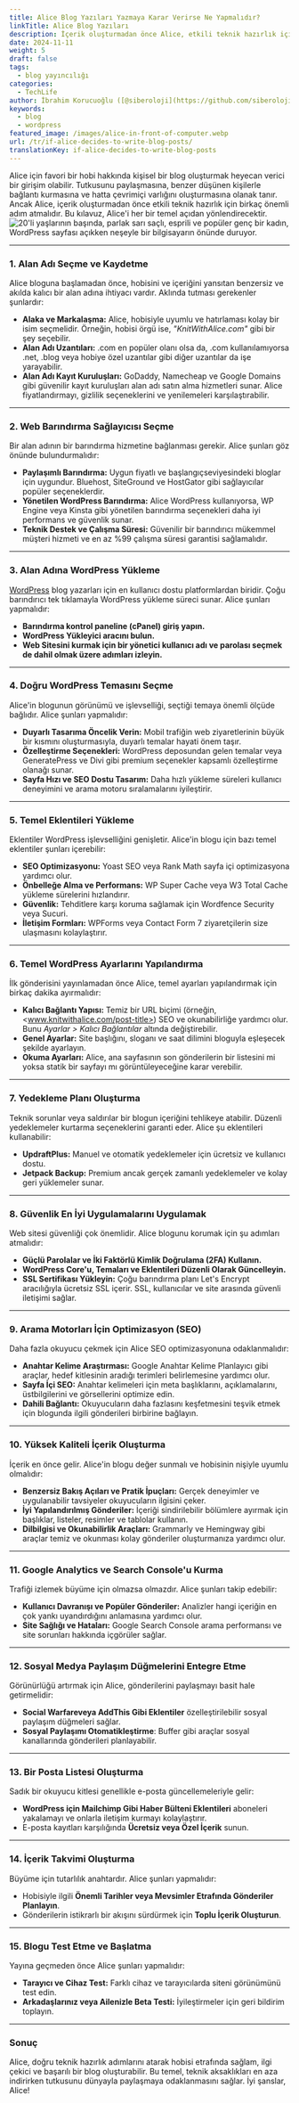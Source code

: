 ```yaml
---
title: Alice Blog Yazıları Yazmaya Karar Verirse Ne Yapmalıdır?
linkTitle: Alice Blog Yazıları
description: İçerik oluşturmadan önce Alice, etkili teknik hazırlık için birkaç önemli adım atmalıdır. Bu kılavuz Alice'i her bir temel nokta açısından yönlendirecektir.
date: 2024-11-11
weight: 5
draft: false
tags:
  - blog yayıncılığı
categories:
  - TechLife
author: İbrahim Korucuoğlu ([@siberoloji](https://github.com/siberoloji))
keywords:
  - blog
  - wordpress
featured_image: /images/alice-in-front-of-computer.webp
url: /tr/if-alice-decides-to-write-blog-posts/
translationKey: if-alice-decides-to-write-blog-posts
---
```

Alice için favori bir hobi hakkında kişisel bir blog oluşturmak heyecan verici bir girişim olabilir. Tutkusunu paylaşmasına, benzer düşünen kişilerle bağlantı kurmasına ve hatta çevrimiçi varlığını oluşturmasına olanak tanır. Ancak Alice, içerik oluşturmadan önce etkili teknik hazırlık için birkaç önemli adım atmalıdır. Bu kılavuz, Alice'i her bir temel açıdan yönlendirecektir.
![20'li yaşlarının başında, parlak sarı saçlı, esprili ve popüler genç bir kadın, WordPress sayfası açıkken neşeyle bir bilgisayarın önünde duruyor.](/images/alice-in-front-of-computer.webp)

---

### **1. Alan Adı Seçme ve Kaydetme**

Alice bloguna başlamadan önce, hobisini ve içeriğini yansıtan benzersiz ve akılda kalıcı bir alan adına ihtiyacı vardır. Aklında tutması gerekenler şunlardır:

- **Alaka ve Markalaşma:** Alice, hobisiyle uyumlu ve hatırlaması kolay bir isim seçmelidir. Örneğin, hobisi örgü ise, *"KnitWithAlice.com"* gibi bir şey seçebilir.
- **Alan Adı Uzantıları:** .com en popüler olanı olsa da, .com kullanılamıyorsa .net, .blog veya hobiye özel uzantılar gibi diğer uzantılar da işe yarayabilir.
- **Alan Adı Kayıt Kuruluşları:** GoDaddy, Namecheap ve Google Domains gibi güvenilir kayıt kuruluşları alan adı satın alma hizmetleri sunar. Alice fiyatlandırmayı, gizlilik seçeneklerini ve yenilemeleri karşılaştırabilir.

---

### **2. Web Barındırma Sağlayıcısı Seçme**

Bir alan adının bir barındırma hizmetine bağlanması gerekir. Alice şunları göz önünde bulundurmalıdır:

- **Paylaşımlı Barındırma:** Uygun fiyatlı ve başlangıç ​​seviyesindeki bloglar için uygundur. Bluehost, SiteGround ve HostGator gibi sağlayıcılar popüler seçeneklerdir.
- **Yönetilen WordPress Barındırma:** Alice WordPress kullanıyorsa, WP Engine veya Kinsta gibi yönetilen barındırma seçenekleri daha iyi performans ve güvenlik sunar.
- **Teknik Destek ve Çalışma Süresi:** Güvenilir bir barındırıcı mükemmel müşteri hizmeti ve en az %99 çalışma süresi garantisi sağlamalıdır.

---

### **3. Alan Adına WordPress Yükleme**

[WordPress](/started-wordpress-beginner-guide-hobby-bloggers/) blog yazarları için en kullanıcı dostu platformlardan biridir. Çoğu barındırıcı tek tıklamayla WordPress yükleme süreci sunar. Alice şunları yapmalıdır:

- **Barındırma kontrol paneline (cPanel) giriş yapın.**
- **WordPress Yükleyici aracını bulun.**
- **Web Sitesini kurmak için bir yönetici kullanıcı adı ve parolası seçmek de dahil olmak üzere adımları izleyin.**

---

### **4. Doğru WordPress Temasını Seçme**

Alice'in blogunun görünümü ve işlevselliği, seçtiği temaya önemli ölçüde bağlıdır. Alice şunları yapmalıdır:

- **Duyarlı Tasarıma Öncelik Verin:** Mobil trafiğin web ziyaretlerinin büyük bir kısmını oluşturmasıyla, duyarlı temalar hayati önem taşır.
- **Özelleştirme Seçenekleri:** WordPress deposundan gelen temalar veya GeneratePress ve Divi gibi premium seçenekler kapsamlı özelleştirme olanağı sunar.
- **Sayfa Hızı ve SEO Dostu Tasarım:** Daha hızlı yükleme süreleri kullanıcı deneyimini ve arama motoru sıralamalarını iyileştirir.

---

### **5. Temel Eklentileri Yükleme**

Eklentiler WordPress işlevselliğini genişletir. Alice'in blogu için bazı temel eklentiler şunları içerebilir:

- **SEO Optimizasyonu:** Yoast SEO veya Rank Math sayfa içi optimizasyona yardımcı olur.
- **Önbelleğe Alma ve Performans:** WP Super Cache veya W3 Total Cache yükleme sürelerini hızlandırır.
- **Güvenlik:** Tehditlere karşı koruma sağlamak için Wordfence Security veya Sucuri. 
- **İletişim Formları:** WPForms veya Contact Form 7 ziyaretçilerin size ulaşmasını kolaylaştırır.

---

### **6. Temel WordPress Ayarlarını Yapılandırma**

İlk gönderisini yayınlamadan önce Alice, temel ayarları yapılandırmak için birkaç dakika ayırmalıdır:

- **Kalıcı Bağlantı Yapısı:** Temiz bir URL biçimi (örneğin, <www.knitwithalice.com/post-title>) SEO ve okunabilirliğe yardımcı olur. Bunu *Ayarlar > Kalıcı Bağlantılar* altında değiştirebilir.
- **Genel Ayarlar:** Site başlığını, sloganı ve saat dilimini bloguyla eşleşecek şekilde ayarlayın.
- **Okuma Ayarları:** Alice, ana sayfasının son gönderilerin bir listesini mi yoksa statik bir sayfayı mı görüntüleyeceğine karar verebilir.

---

### **7. Yedekleme Planı Oluşturma**

Teknik sorunlar veya saldırılar bir blogun içeriğini tehlikeye atabilir. Düzenli yedeklemeler kurtarma seçeneklerini garanti eder. Alice şu eklentileri kullanabilir:

- **UpdraftPlus:** Manuel ve otomatik yedeklemeler için ücretsiz ve kullanıcı dostu.
- **Jetpack Backup:** Premium ancak gerçek zamanlı yedeklemeler ve kolay geri yüklemeler sunar.

---

### **8. Güvenlik En İyi Uygulamalarını Uygulamak**

Web sitesi güvenliği çok önemlidir. Alice blogunu korumak için şu adımları atmalıdır:

- **Güçlü Parolalar ve İki Faktörlü Kimlik Doğrulama (2FA) Kullanın.**
- **WordPress Core'u, Temaları ve Eklentileri Düzenli Olarak Güncelleyin.**
- **SSL Sertifikası Yükleyin:** Çoğu barındırma planı Let's Encrypt aracılığıyla ücretsiz SSL içerir. SSL, kullanıcılar ve site arasında güvenli iletişimi sağlar.

---

### **9. Arama Motorları İçin Optimizasyon (SEO)**

Daha fazla okuyucu çekmek için Alice SEO optimizasyonuna odaklanmalıdır:

- **Anahtar Kelime Araştırması:** Google Anahtar Kelime Planlayıcı gibi araçlar, hedef kitlesinin aradığı terimleri belirlemesine yardımcı olur. 
- **Sayfa İçi SEO:** Anahtar kelimeleri için meta başlıklarını, açıklamalarını, üstbilgilerini ve görsellerini optimize edin.
- **Dahili Bağlantı:** Okuyucuların daha fazlasını keşfetmesini teşvik etmek için blogunda ilgili gönderileri birbirine bağlayın.

---

### **10. Yüksek Kaliteli İçerik Oluşturma**

İçerik en önce gelir. Alice'in blogu değer sunmalı ve hobisinin nişiyle uyumlu olmalıdır:

- **Benzersiz Bakış Açıları ve Pratik İpuçları:** Gerçek deneyimler ve uygulanabilir tavsiyeler okuyucuların ilgisini çeker.
- **İyi Yapılandırılmış Gönderiler:** İçeriği sindirilebilir bölümlere ayırmak için başlıklar, listeler, resimler ve tablolar kullanın.
- **Dilbilgisi ve Okunabilirlik Araçları:** Grammarly ve Hemingway gibi araçlar temiz ve okunması kolay gönderiler oluşturmanıza yardımcı olur.

---

### **11. Google Analytics ve Search Console'u Kurma**

Trafiği izlemek büyüme için olmazsa olmazdır. Alice şunları takip edebilir:

- **Kullanıcı Davranışı ve Popüler Gönderiler:** Analizler hangi içeriğin en çok yankı uyandırdığını anlamasına yardımcı olur.
- **Site Sağlığı ve Hataları:** Google Search Console arama performansı ve site sorunları hakkında içgörüler sağlar.

---

### **12. Sosyal Medya Paylaşım Düğmelerini Entegre Etme**

Görünürlüğü artırmak için Alice, gönderilerini paylaşmayı basit hale getirmelidir:

- **Social Warfareveya AddThis Gibi Eklentiler** özelleştirilebilir sosyal paylaşım düğmeleri sağlar.
- **Sosyal Paylaşımı Otomatikleştirme**: Buffer gibi araçlar sosyal kanallarında gönderileri planlayabilir.

---

### **13. Bir Posta Listesi Oluşturma**

Sadık bir okuyucu kitlesi genellikle e-posta güncellemeleriyle gelir:

- **WordPress için Mailchimp Gibi Haber Bülteni Eklentileri** aboneleri yakalamayı ve onlarla iletişim kurmayı kolaylaştırır.
- E-posta kayıtları karşılığında **Ücretsiz veya Özel İçerik** sunun.

---

### **14. İçerik Takvimi Oluşturma**

Büyüme için tutarlılık anahtardır. Alice şunları yapmalıdır:

- Hobisiyle ilgili **Önemli Tarihler veya Mevsimler Etrafında Gönderiler Planlayın**.
- Gönderilerin istikrarlı bir akışını sürdürmek için **Toplu İçerik Oluşturun**.

---

### **15. Blogu Test Etme ve Başlatma**

Yayına geçmeden önce Alice şunları yapmalıdır:

- **Tarayıcı ve Cihaz Test:** Farklı cihaz ve tarayıcılarda siteni görünümünü test edin.
- **Arkadaşlarınız veya Ailenizle Beta Testi:** İyileştirmeler için geri bildirim toplayın.

---

### **Sonuç**

Alice, doğru teknik hazırlık adımlarını atarak hobisi etrafında sağlam, ilgi çekici ve başarılı bir blog oluşturabilir. Bu temel, teknik aksaklıkları en aza indirirken tutkusunu dünyayla paylaşmaya odaklanmasını sağlar. İyi şanslar, Alice!
